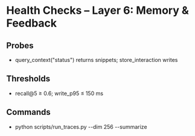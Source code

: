 # Health Checks – Layer 6: Memory & Feedback

## Probes
- query_context("status") returns snippets; store_interaction writes

## Thresholds
- recall@5 ≥ 0.6; write_p95 ≤ 150 ms

## Commands
- python scripts/run_traces.py --dim 256 --summarize
